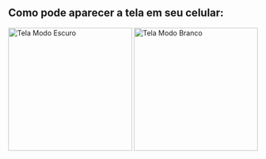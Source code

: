 ## Como pode aparecer a tela em seu celular:
<img src="https://github.com/EnzoCostaPaz/Projeto_AppParque_de_Diversoes/assets/133404019/ea248bdc-df0d-49e3-9cd9-89bdf6804a78" alt="Tela Modo Escuro" width = "250px"/>
<img src="https://github.com/EnzoCostaPaz/Projeto_AppParque_de_Diversoes/assets/133404019/b1764465-093a-403b-855f-a7280256ea75" alt="Tela Modo Branco" width = "250px"/>

